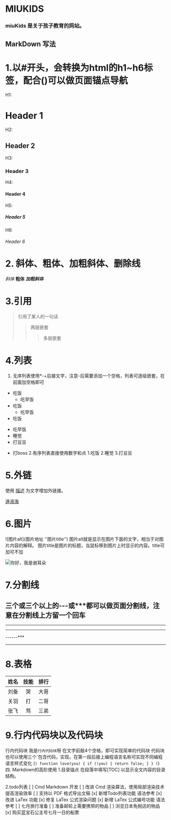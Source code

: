 # MIUKIDS

### miuKids 是关于孩子教育的网站。

## MarkDown 写法

# 1.以#开头，会转换为html的h1~h6标签，配合()可以做页面锚点导航
H1: 
# Header 1
H2: 
## Header 2
H3: 
### Header 3
H4: 
#### Header 4
H5: 
##### Header 5
H6: 
###### Header 6

# 2. 斜体、粗体、加粗斜体、删除线

*斜体*
**粗体**
***加粗斜体***

# 3.引用

> 引用了某人的一句话
>> 两层嵌套
>>> 多层嵌套

# 4.列表
1. 无序列表使用*-+后接文字，注意-后需要添加一个空格，列表可逐级嵌套，在前面加空格即可
+ 吃饭
  * 吃早饭
+ 吃饭
  + 吃早饭
+ 吃饭
 - 吃早饭
- 睡觉
- 打豆豆
* 打boss
2.有序列表直接使用数字和点
1.吃饭
2.睡觉
3.打豆豆


# 5.外链 

使用 [描述](链接地址) 为文字增加外链接。

[逄淑海](http://www.pangshuhai.com)

# 6.图片
![图片alt](图片地址 ''图片title'')
图片alt就是显示在图片下面的文字，相当于对图片内容的解释。
图片title是图片的标题，当鼠标移到图片上时显示的内容。title可加可不加

![你好，我是谢耳朵](https://pic.cnblogs.com/avatar/1324387/20180124154851.png "谢耳朵")

# 7.分割线
三个或三个以上的---或***都可以做页面分割线，注意在分割线上方留一个回车
------

***

******

------***

------
# 8.表格

姓名|技能|排行
-| :-: | -:
刘备|哭|大哥
关羽|打|二哥
张飞|骂|三弟


# 9.行内代码块以及代码块
行内代码块
我是`行内代码块`呀
在文字前敲4个空格，即可实现简单的代码块
    代码块
 也可以使用三个`包含代码，实现。在第一段后接上编程语言名称可实现不同编程语言样式变化
(```)
function love(you) {
    if (!you) {
        return false;
    }
}
(```)
四. Markdown的高阶使用
1.目录锚点
在段落中填写[TOC] 以显示全文内容的目录结构。

2.todo列表
[ ] Cmd Markdown 开发
[ ] 改进 Cmd 渲染算法，使用局部渲染技术提高渲染效率
[ ] 支持以 PDF 格式导出文稿
[x] 新增Todo列表功能 语法参考
[x] 改进 LaTex 功能
[x] 修复 LaTex 公式渲染问题
[x] 新增 LaTex 公式编号功能 语法参考
[ ] 七月旅行准备
[ ] 准备邮轮上需要携带的物品
[ ] 浏览日本免税店的物品
[x] 购买蓝宝石公主号七月一日的船票

